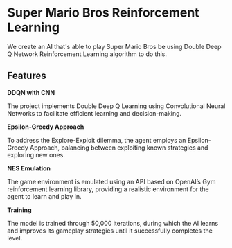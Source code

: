 # Super Mario Bros Reinforcement Learning

We create an AI that's able to play Super Mario Bros be using Double Deep Q Network Reinforcement Learning algorithm to do this.


## Features

**DDQN with CNN**

The project implements Double Deep Q Learning using Convolutional Neural Networks to facilitate efficient learning and decision-making.

**Epsilon-Greedy Approach**

To address the Explore-Exploit dilemma, the agent employs an Epsilon-Greedy Approach, balancing between exploiting known strategies and exploring new ones.

**NES Emulation**

The game environment is emulated using an API based on OpenAI’s Gym reinforcement learning library, providing a realistic environment for the agent to learn and play in.

**Training**

The model is trained through 50,000 iterations, during which the AI learns and improves its gameplay strategies until it successfully completes the level.


